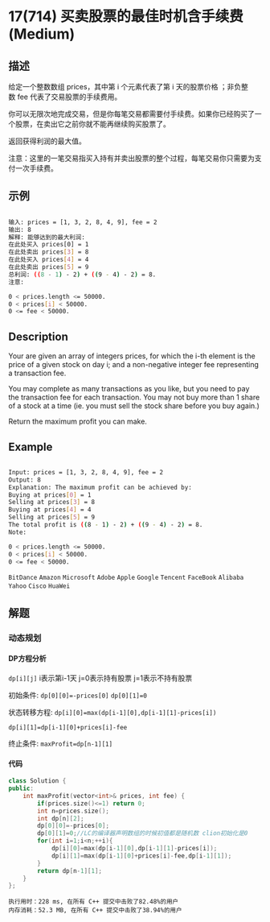 # 17(714) 买卖股票的最佳时机含手续费(Medium)

## 描述

给定一个整数数组 prices，其中第 i 个元素代表了第 i 天的股票价格 ；非负整数 fee 代表了交易股票的手续费用。

你可以无限次地完成交易，但是你每笔交易都需要付手续费。如果你已经购买了一个股票，在卖出它之前你就不能再继续购买股票了。

返回获得利润的最大值。

注意：这里的一笔交易指买入持有并卖出股票的整个过程，每笔交易你只需要为支付一次手续费。

## 示例
```bash

输入: prices = [1, 3, 2, 8, 4, 9], fee = 2
输出: 8
解释: 能够达到的最大利润:  
在此处买入 prices[0] = 1
在此处卖出 prices[3] = 8
在此处买入 prices[4] = 4
在此处卖出 prices[5] = 9
总利润: ((8 - 1) - 2) + ((9 - 4) - 2) = 8.
注意:

0 < prices.length <= 50000.
0 < prices[i] < 50000.
0 <= fee < 50000.

``` 

## Description

Your are given an array of integers prices, for which the i-th element is the price of a given stock on day i; and a non-negative integer fee representing a transaction fee.

You may complete as many transactions as you like, but you need to pay the transaction fee for each transaction. You may not buy more than 1 share of a stock at a time (ie. you must sell the stock share before you buy again.)

Return the maximum profit you can make.

## Example
```bash

Input: prices = [1, 3, 2, 8, 4, 9], fee = 2
Output: 8
Explanation: The maximum profit can be achieved by:
Buying at prices[0] = 1
Selling at prices[3] = 8
Buying at prices[4] = 4
Selling at prices[5] = 9
The total profit is ((8 - 1) - 2) + ((9 - 4) - 2) = 8.
Note:

0 < prices.length <= 50000.
0 < prices[i] < 50000.
0 <= fee < 50000.

```

`BitDance` `Amazon` `Microsoft` `Adobe` `Apple` `Google` `Tencent` `FaceBook` `Alibaba` `Yahoo` `Cisco` `HuaWei`


## 解题

### 动态规划

#### DP方程分析

`dp[i][j]` i表示第i-1天 j=0表示持有股票 j=1表示不持有股票 

初始条件: `dp[0][0]=-prices[0]`  `dp[0][1]=0`

状态转移方程: 
`dp[i][0]=max(dp[i-1][0],dp[i-1][1]-prices[i])` 

`dp[i][1]=dp[i-1][0]+prices[i]-fee` 


终止条件: `maxProfit=dp[n-1][1]`

#### 代码

```C++
class Solution {
public:
    int maxProfit(vector<int>& prices, int fee) {
        if(prices.size()<=1) return 0;
        int n=prices.size();
        int dp[n][2];
        dp[0][0]=-prices[0];
        dp[0][1]=0;//LC的编译器声明数组的时候初值都是随机数 clion初始化是0
        for(int i=1;i<n;++i){
            dp[i][0]=max(dp[i-1][0],dp[i-1][1]-prices[i]);
            dp[i][1]=max(dp[i-1][0]+prices[i]-fee,dp[i-1][1]);
        }
        return dp[n-1][1];
    }
};
```

```
执行用时：228 ms, 在所有 C++ 提交中击败了82.48%的用户
内存消耗：52.3 MB, 在所有 C++ 提交中击败了38.94%的用户
```